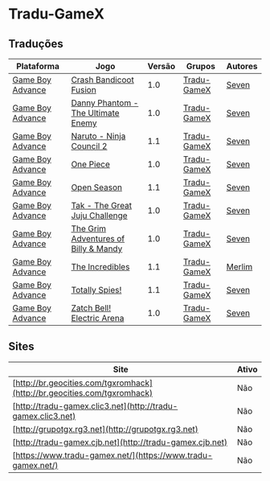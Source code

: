 # Tradu-GameX

## Traduções

| Plataforma | Jogo | Versão | Grupos | Autores |
| ----------- | ----------- | ----------- | ----------- | ----------- |
| [Game Boy Advance](../../traducoes/game-boy-advance/) | [Crash Bandicoot Fusion](../../traducoes/game-boy-advance/crash-bandicoot-fusion_seven/) | 1.0 | [Tradu\-GameX](../../grupos/tradu-gamex/) | [Seven](../../autores/seven/) |
| [Game Boy Advance](../../traducoes/game-boy-advance/) | [Danny Phantom - The Ultimate Enemy](../../traducoes/game-boy-advance/danny-phantom-the-ultimate-enemy_seven/) | 1.0 | [Tradu\-GameX](../../grupos/tradu-gamex/) | [Seven](../../autores/seven/) |
| [Game Boy Advance](../../traducoes/game-boy-advance/) | [Naruto - Ninja Council 2](../../traducoes/game-boy-advance/naruto-ninja-council-2_seven/) | 1.1 | [Tradu\-GameX](../../grupos/tradu-gamex/) | [Seven](../../autores/seven/) |
| [Game Boy Advance](../../traducoes/game-boy-advance/) | [One Piece](../../traducoes/game-boy-advance/one-piece_seven/) | 1.0 | [Tradu\-GameX](../../grupos/tradu-gamex/) | [Seven](../../autores/seven/) |
| [Game Boy Advance](../../traducoes/game-boy-advance/) | [Open Season](../../traducoes/game-boy-advance/open-season_seven/) | 1.1 | [Tradu\-GameX](../../grupos/tradu-gamex/) | [Seven](../../autores/seven/) |
| [Game Boy Advance](../../traducoes/game-boy-advance/) | [Tak - The Great Juju Challenge](../../traducoes/game-boy-advance/tak-the-great-juju-challenge_seven/) | 1.0 | [Tradu\-GameX](../../grupos/tradu-gamex/) | [Seven](../../autores/seven/) |
| [Game Boy Advance](../../traducoes/game-boy-advance/) | [The Grim Adventures of Billy &amp; Mandy](../../traducoes/game-boy-advance/the-grim-adventures-of-billy-mandy_seven/) | 1.0 | [Tradu\-GameX](../../grupos/tradu-gamex/) | [Seven](../../autores/seven/) |
| [Game Boy Advance](../../traducoes/game-boy-advance/) | [The Incredibles](../../traducoes/game-boy-advance/the-incredibles_merlim/) | 1.1 | [Tradu\-GameX](../../grupos/tradu-gamex/) | [Merlim](../../autores/merlim/) |
| [Game Boy Advance](../../traducoes/game-boy-advance/) | [Totally Spies!](../../traducoes/game-boy-advance/totally-spies_seven/) | 1.1 | [Tradu\-GameX](../../grupos/tradu-gamex/) | [Seven](../../autores/seven/) |
| [Game Boy Advance](../../traducoes/game-boy-advance/) | [Zatch Bell! Electric Arena](../../traducoes/game-boy-advance/zatch-bell-electric-arena_seven/) | 1.0 | [Tradu\-GameX](../../grupos/tradu-gamex/) | [Seven](../../autores/seven/) |

## Sites

| Site | Ativo |
| ----------- | ----------- |
| [http://br.geocities.com/tgxromhack](http://br.geocities.com/tgxromhack) | Não |
| [http://tradu-gamex.clic3.net](http://tradu-gamex.clic3.net) | Não |
| [http://grupotgx.rg3.net](http://grupotgx.rg3.net) | Não |
| [http://tradu-gamex.cjb.net](http://tradu-gamex.cjb.net) | Não |
| [https://www.tradu-gamex.net/](https://www.tradu-gamex.net/) | Não |